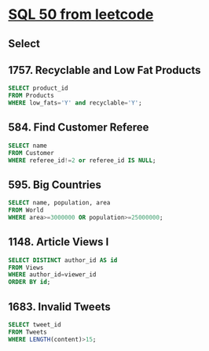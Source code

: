 # [SQL 50 from leetcode](https://leetcode.com/studyplan/top-sql-50/)

## Select

## 1757. Recyclable and Low Fat Products
```sql
SELECT product_id 
FROM Products 
WHERE low_fats='Y' and recyclable='Y';
```

## 584. Find Customer Referee
```sql
SELECT name 
FROM Customer 
WHERE referee_id!=2 or referee_id IS NULL;
```

## 595. Big Countries
```sql
SELECT name, population, area 
FROM World 
WHERE area>=3000000 OR population>=25000000;
```

## 1148. Article Views I
```sql
SELECT DISTINCT author_id AS id
FROM Views
WHERE author_id=viewer_id
ORDER BY id;
```

## 1683. Invalid Tweets
```sql
SELECT tweet_id
FROM Tweets
WHERE LENGTH(content)>15;
```